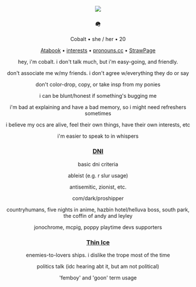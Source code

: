 <div align="center">

![](https://i.imgur.com/udDKdNB.gif)

### 🪖

Cobalt • she / her • 20

[Atabook](https://cobaltpng.atabook.org/) • [interests](https://github.com/cobaltpngsituation/thefootsoldier) • [pronouns.cc](https://pronouns.cc/@cobaltpngsituation) • [StrawPage](https://cobaltpng.straw.page/)

hey, i'm cobalt. i don't talk much, but i'm easy-going, and friendly.

don't associate me w/my friends. i don't agree w/everything they do or say

don't color-drop, copy, or take insp from my ponies

i can be blunt/honest if something's bugging me

i'm bad at explaining and have a bad memory, so i might need refreshers sometimes

i believe my ocs are alive, feel their own things, have their own interests, etc

i'm easier to speak to in whispers

### <ins>DNI</ins>

basic dni criteria

ableist (e.g. r slur usage)

antisemitic, zionist, etc.

com/dark/proshipper

countryhumans, five nights in anime, hazbin hotel/helluva boss, south park, the coffin of andy and leyley

jonochrome, mcpig, poppy playtime devs supporters

### <ins>Thin Ice</ins>

enemies-to-lovers ships. i dislike the trope most of the time

politics talk (idc hearing abt it, but am not political)

'femboy' and 'goon' term usage

